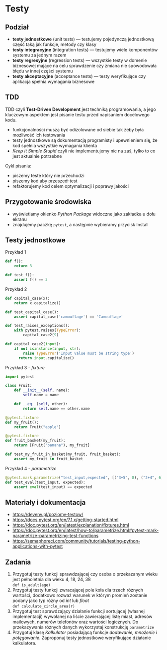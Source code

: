 # Testy

## Podział
* **testy jednostkowe** (unit tests) — testujemy pojedynczą jednostkową część taką jak funkcje, metody czy klasy
* **testy integracyjne** (integration tests) — testujemy wiele komponentów systemu za jednym razem
* **testy regresyjne** (regression tests) — wszystkie testy w domenie biznesowej mające na celu sprawdzenie czy zmiana nie spowodowała błędu w innej części systemu
* **testy akceptacyjne** (acceptance tests) — testy weryfikujące czy aplikacja spełnia wymagania biznesowe

## TDD
TDD czyli **Test-Driven Development** jest techniką programowania, a jego kluczowym aspektem jest pisanie testu przed napisaniem docelowego kodu.
* funkcjonalności muszą być odizolowane od siebie tak żeby była możliwość ich testowania
* testy jednostkowe są dokumentacją programisty i upewnieniem się, że kod spełnia wszystkie wymagania klienta
* *Keep It Simple Stupid* czyli nie implementujemy nic na zaś, tylko to co jest aktualnie potrzebne  

Cykl pisania:
* piszemy teste który nie przechodzi
* piszemy kod aby przeszedł test
* refaktorujemy kod celem optymalizacji i poprawy jakości

## Przygotowanie środowiska
* wyświetlamy okienko *Python Package* widoczne jako zakładka u dołu ekranu
* znajdujemy paczkę ```pytest```, a następnie wybieramy przycisk Install    

## Testy jednostkowe
Przykład 1
```python
def f():
    return 3

def test_f():
    assert f() == 3
```
Przykład 2
``` python
def capital_case(x):
    return x.capitalize()

def test_capital_case():
    assert capital_case('camouflage') == 'Camouflage'

def test_raises_exceptions():
    with pytest.raises(TypeError):
        capital_case2(9)

def capital_case2(input):
    if not isinstance(input, str):
        raise TypeError('Input value must be string type')
      return input.capitalize()
```
Przykład 3 - *fixture* 
```python
import pytest

class Fruit:
    def __init__(self, name):
        self.name = name

    def __eq__(self, other):
        return self.name == other.name

@pytest.fixture
def my_fruit():
    return Fruit("apple")

@pytest.fixture
def fruit_basket(my_fruit):
    return [Fruit("banana"), my_fruit]

def test_my_fruit_in_basket(my_fruit, fruit_basket):
    assert my_fruit in fruit_basket
```
Przykład 4 - *parametrize*
```python
@pytest.mark.parametrize("test_input,expected", [("3+5", 8), ("2+4", 6), ("6*9", 54)])
def test_eval(test_input, expected):
    assert eval(test_input) == expected
```

## Materiały i dokumentacja
* https://devenv.pl/poziomy-testow/
* https://docs.pytest.org/en/7.1.x/getting-started.html
* https://doc.pytest.org/en/latest/explanation/fixtures.html
* https://doc.pytest.org/en/latest/how-to/parametrize.html#pytest-mark-parametrize-parametrizing-test-functions
* https://semaphoreci.com/community/tutorials/testing-python-applications-with-pytest


## Zadania
1. Przygotuj testy funkcji sprawdzającej czy osoba o przekazanym wieku jest pełnoletnia dla wieku 4, 18, 24, 38  
```def is_adult(age)```
2. Przygotuj testy funkcji zwracającej pole koła dla trzech różnych wartości, dodatkowo rozważ warunek w którym promień zostanie podany jako typ różny od *int* lub *float*  
```def calculate_circle_area(r)```
3. Przygotuj test sprawdzający działanie funkcji sortującej (własnej implementacji) wywołanej na liście zawierającej listę miast, adresów mailowych, numerów telefonów oraz wartości logicznych. Do przekazywania różnych danych wykorzystaj konstrukcję ```parametrize```
4. Przygotuj klasę *Kalkulator* posiadającą funkcje *dodawanie, mnożenie i potęgowanie*. Zaproponuj testy jednostkowe weryfikujące działanie kalkulatora.